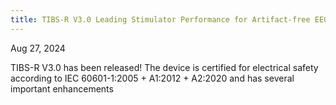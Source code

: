 ```yaml
---
title: TIBS-R V3.0 Leading Stimulator Performance for Artifact-free EEG and Closed-Loop Protocols
---
```


Aug 27, 2024

TIBS-R V3.0 has been released! The device is certified for electrical safety according to IEC 60601-1:2005 + A1:2012 + A2:2020 and has several important enhancements
